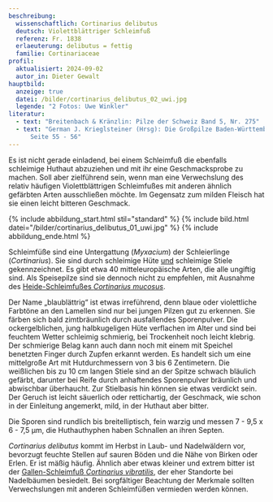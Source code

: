 ```yaml
---
beschreibung:
  wissenschaftlich: Cortinarius delibutus
  deutsch: Violettblättriger Schleimfuß
  referenz: Fr. 1838
  erlaeuterung: delibutus = fettig
  familie: Cortinariaceae
profil:
  aktualisiert: 2024-09-02
  autor_in: Dieter Gewalt
hauptbild:
  anzeige: true
  datei: /bilder/cortinarius_delibutus_02_uwi.jpg
  legende: "2 Fotos: Uwe Winkler"
literatur:
  - text: "Breitenbach & Kränzlin: Pilze der Schweiz Band 5, Nr. 275"
  - text: "German J. Krieglsteiner (Hrsg): Die Großpilze Baden-Württembergs Band,
      Seite 55 - 56"
---
```

Es ist nicht gerade einladend, bei einem Schleimfuß die ebenfalls schleimige Huthaut abzuziehen und mit ihr eine Geschmacksprobe zu machen. Soll aber zielführend sein, wenn man eine Verwechslung des relativ häufigen Violettblättrigen Schleimfußes mit anderen ähnlich gefärbten Arten ausschließen möchte. Im Gegensatz zum milden Fleisch hat sie einen leicht bitteren Geschmack.

{% include abbildung_start.html stil="standard" %}
{% include bild.html datei="/bilder/cortinarius_delibutus_01_uwi.jpg" %}
{% include abbildung_ende.html %}



Schleimfüße sind eine Untergattung (*Myxacium*) der Schleierlinge (*Cortinarius*). Sie sind durch schleimige Hüte <ins>und</ins> schleimige Stiele gekennzeichnet. Es gibt etwa 40 mitteleuropäische Arten, die alle ungiftig sind. Als Speisepilze sind sie dennoch nicht zu empfehlen, mit Ausnahme des [Heide-Schleimfußes *Cortinarius mucosus*](/pilze/cortinarius-mucosus-heide-schleimfuß).

Der Name „blaublättrig“ ist etwas irreführend, denn blaue oder violettliche Farbtöne an den Lamellen sind nur bei jungen Pilzen gut zu erkennen. Sie färben sich bald zimtbräunlich durch ausfallendes Sporenpulver. Die ockergelblichen, jung halbkugeligen Hüte verflachen im Alter und sind bei feuchtem Wetter schleimig schmierig, bei Trockenheit noch leicht klebrig. Der schmierige Belag kann auch dann noch mit einem mit Speichel benetzten Finger durch Zupfen erkannt werden. Es handelt sich um eine mittelgroße Art mit Hutdurchmessern von 3 bis 6 Zentimetern. Die weißlichen bis zu 10 cm langen Stiele sind an der Spitze schwach bläulich gefärbt, darunter bei Reife durch anhaftendes Sporenpulver bräunlich und abwischbar überhaucht. Zur Stielbasis hin können sie etwas verdickt sein. Der Geruch ist leicht säuerlich oder rettichartig, der Geschmack, wie schon in der Einleitung angemerkt, mild, in der Huthaut aber bitter.

Die Sporen sind rundlich bis breitelliptisch, fein warzig und messen 7 - 9,5 x 6 - 7,5 µm, die Huthauthyphen haben Schnallen an ihren Septen.

*Cortinarius delibutus* kommt im Herbst in Laub- und Nadelwäldern vor, bevorzugt feuchte Stellen auf sauren Böden und die Nähe von Birken oder Erlen. Er ist mäßig häufig. Ähnlich aber etwas kleiner und extrem bitter ist der [Gallen-Schleimfuß *Cortinarius vibratilis*](/pilze/cortinarius-vibratilis-gallen-schleimfuß-bitterster-schleimfuß), der eher Standorte bei Nadelbäumen besiedelt. Bei sorgfältiger Beachtung der Merkmale sollten Verwechslungen mit anderen Schleimfüßen vermieden werden können.